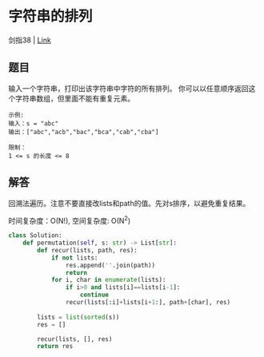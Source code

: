 # 字符串的排列
剑指38 | [Link](https://leetcode-cn.com/problems/zi-fu-chuan-de-pai-lie-lcof/)

## 题目
输入一个字符串，打印出该字符串中字符的所有排列。
你可以以任意顺序返回这个字符串数组，但里面不能有重复元素。
```
示例:
输入：s = "abc"
输出：["abc","acb","bac","bca","cab","cba"]

限制：
1 <= s 的长度 <= 8
```

## 解答
回溯法遍历。注意不要直接改lists和path的值。先对s排序，以避免重复结果。

时间复杂度：O(N!), 空间复杂度: O(N<sup>2</sup>)
```python
class Solution:
    def permutation(self, s: str) -> List[str]:
        def recur(lists, path, res):
            if not lists:
                res.append(''.join(path))
                return
            for i, char in enumerate(lists):
                if i>0 and lists[i]==lists[i-1]:
                    continue
                recur(lists[:i]+lists[i+1:], path+[char], res)
        
        lists = list(sorted(s))
        res = []

        recur(lists, [], res)
        return res
```